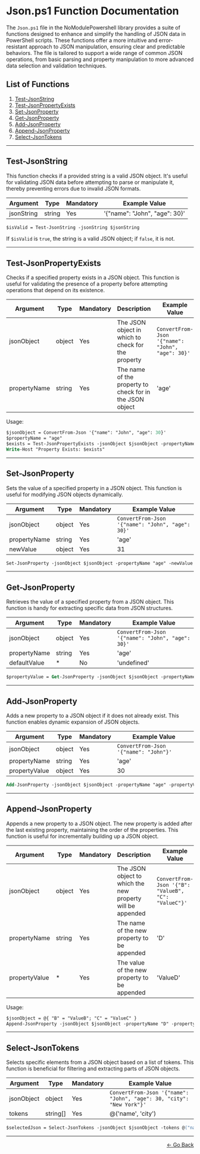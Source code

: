 # Json.ps1 Function Documentation

The `Json.ps1` file in the NoModulePowershell library provides a suite of functions designed to enhance and simplify the handling of JSON data in PowerShell scripts. These functions offer a more intuitive and error-resistant approach to JSON manipulation, ensuring clear and predictable behaviors. The file is tailored to support a wide range of common JSON operations, from basic parsing and property manipulation to more advanced data selection and validation techniques.

## List of Functions

1. [Test-JsonString](#test-jsonstring)
2. [Test-JsonPropertyExists](#test-jsonpropertyexists)
3. [Set-JsonProperty](#set-jsonproperty)
4. [Get-JsonProperty](#get-jsonproperty)
5. [Add-JsonProperty](#add-jsonproperty)
6. [Append-JsonProperty](#append-jsonproperty)
7. [Select-JsonTokens](#select-jsontokens)

---

## Test-JsonString

This function checks if a provided string is a valid JSON object. It's useful for validating JSON data before attempting to parse or manipulate it, thereby preventing errors due to invalid JSON formats.

| Argument    | Type   | Mandatory | Example Value             |
|-------------|--------|-----------|---------------------------|
| jsonString  | string | Yes       | '{"name": "John", "age": 30}' |

```ps
$isValid = Test-JsonString -jsonString $jsonString
```

If `$isValid` is `true`, the string is a valid JSON object; if `false`, it is not.

---

## Test-JsonPropertyExists

Checks if a specified property exists in a JSON object. This function is useful for validating the presence of a property before attempting operations that depend on its existence.

| Argument     | Type   | Mandatory | Description                                      | Example Value                                    |
|--------------|--------|-----------|--------------------------------------------------|--------------------------------------------------|
| jsonObject   | object | Yes       | The JSON object in which to check for the property | `ConvertFrom-Json '{"name": "John", "age": 30}'` |
| propertyName | string | Yes       | The name of the property to check for in the JSON object | 'age'                                          |

Usage:

```ps
$jsonObject = ConvertFrom-Json '{"name": "John", "age": 30}'
$propertyName = "age"
$exists = Test-JsonPropertyExists -jsonObject $jsonObject -propertyName $propertyName
Write-Host "Property Exists: $exists"
```

---

## Set-JsonProperty

Sets the value of a specified property in a JSON object. This function is useful for modifying JSON objects dynamically.

| Argument    | Type   | Mandatory | Example Value             |
|-------------|--------|-----------|---------------------------|
| jsonObject  | object | Yes       | `ConvertFrom-Json '{"name": "John", "age": 30}'` |
| propertyName| string | Yes       | 'age'                     |
| newValue    | object | Yes       | 31                        |

```ps
Set-JsonProperty -jsonObject $jsonObject -propertyName "age" -newValue 31
```

---

## Get-JsonProperty

Retrieves the value of a specified property from a JSON object. This function is handy for extracting specific data from JSON structures.

| Argument    | Type   | Mandatory | Example Value             |
|-------------|--------|-----------|---------------------------|
| jsonObject  | object | Yes       | `ConvertFrom-Json '{"name": "John", "age": 30}'` |
| propertyName| string | Yes       | 'age'                     |
| defaultValue| *      | No        | 'undefined'               |

```ps
$propertyValue = Get-JsonProperty -jsonObject $jsonObject -propertyName "age"
```

---

## Add-JsonProperty

Adds a new property to a JSON object if it does not already exist. This function enables dynamic expansion of JSON objects.

| Argument     | Type   | Mandatory | Example Value             |
|--------------|--------|-----------|---------------------------|
| jsonObject   | object | Yes       | `ConvertFrom-Json '{"name": "John"}'` |
| propertyName | string | Yes       | 'age'                     |
| propertyValue| object | Yes       | 30                        |

```ps
Add-JsonProperty -jsonObject $jsonObject -propertyName "age" -propertyValue 30
```

---
## Append-JsonProperty

Appends a new property to a JSON object. The new property is added after the last existing property, maintaining the order of the properties. This function is useful for incrementally building up a JSON object.

| Argument     | Type   | Mandatory | Description                                          | Example Value                                    |
|--------------|--------|-----------|------------------------------------------------------|--------------------------------------------------|
| jsonObject   | object | Yes       | The JSON object to which the new property will be appended | `ConvertFrom-Json '{"B": "ValueB", "C": "ValueC"}'` |
| propertyName | string | Yes       | The name of the new property to be appended           | 'D'                                              |
| propertyValue| *      | Yes       | The value of the new property to be appended         | 'ValueD'                                         |

Usage:

```ps
$jsonObject = @{ "B" = "ValueB"; "C" = "ValueC" }
Append-JsonProperty -jsonObject $jsonObject -propertyName "D" -propertyValue "ValueD"
```

---

## Select-JsonTokens

Selects specific elements from a JSON object based on a list of tokens. This function is beneficial for filtering and extracting parts of JSON objects.

| Argument   | Type     | Mandatory | Example Value         |
|------------|----------|-----------|-----------------------|
| jsonObject | object   | Yes       | `ConvertFrom-Json '{"name": "John", "age": 30, "city": "New York"}'` |
| tokens     | string[] | Yes       | @('name', 'city')     |

```ps
$selectedJson = Select-JsonTokens -jsonObject $jsonObject -tokens @("name", "city")
```

---

<p align="right">
  <a href="/docs/README.md">← Go Back</a>
</p>